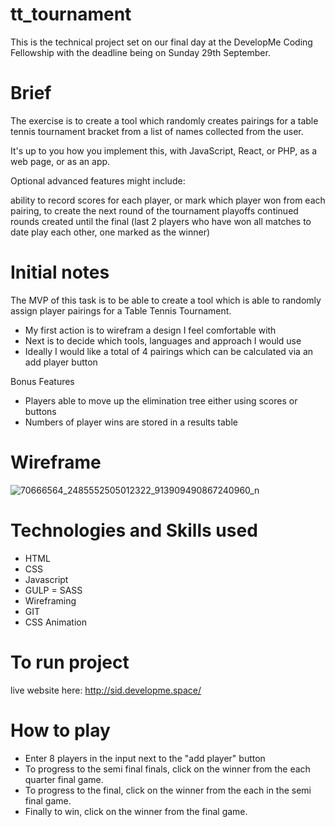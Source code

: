 # tt_tournament

This is the technical project set on our final day at the DevelopMe Coding Fellowship with the deadline being on Sunday 29th September.

# Brief

The exercise is to create a tool which randomly creates pairings for a table tennis tournament bracket from a list of names collected from the user.

It's up to you how you implement this, with JavaScript, React, or PHP, as a web page, or as an app.

Optional advanced features might include:

ability to record scores for each player, or mark which player won from each pairing, to create the next round of the tournament playoffs
continued rounds created until the final (last 2 players who have won all matches to date play each other, one marked as the winner)

# Initial notes

The MVP of this task is to be able to create a tool which is able to randomly assign player pairings for a Table Tennis Tournament. 

- My first action is to wirefram a design I feel comfortable with
- Next is to decide which tools, languages and approach I would use
- Ideally I would like a total of 4 pairings which can be calculated via an add player button

Bonus Features

- Players able to move up the elimination tree either using scores or buttons
- Numbers of player wins are stored in a results table


# Wireframe

![70666564_2485552505012322_913909490867240960_n](https://user-images.githubusercontent.com/51920030/65522474-b3add580-dee2-11e9-9403-19700c3febb5.jpg)




# Technologies and Skills used

- HTML
- CSS
- Javascript
- GULP
= SASS
- Wireframing
- GIT
- CSS Animation

# To run project

live website here: http://sid.developme.space/


# How to play

- Enter 8 players in the input next to the "add player" button
- To progress to the semi final finals, click on the winner from the each quarter final game.
- To progress to the final, click on the winner from the each in the semi final game.
- Finally to win, click on the winner from the final game. 



